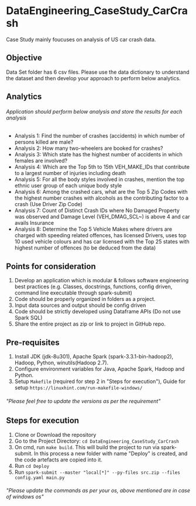 # DataEngineering_CaseStudy_CarCrash
 Case Study mainly foucuses on analysis of US car crash data.

## Objective
Data Set folder has 6 csv files. Please use the data dictionary to understand the dataset and then develop your approach to perform below analytics.

## Analytics
###### Application should perform below analysis and store the results for each analysis
* Analysis 1: Find the number of crashes (accidents) in which number of persons killed are male?
* Analysis 2: How many two-wheelers are booked for crashes? 
* Analysis 3: Which state has the highest number of accidents in which females are involved? 
* Analysis 4: Which are the Top 5th to 15th VEH_MAKE_IDs that contribute to a largest number of injuries including death
* Analysis 5: For all the body styles involved in crashes, mention the top ethnic user group of each unique body style  
* Analysis 6: Among the crashed cars, what are the Top 5 Zip Codes with the highest number crashes with alcohols as the contributing factor to a crash (Use Driver Zip Code)
* Analysis 7: Count of Distinct Crash IDs where No Damaged Property was observed and Damage Level (VEH_DMAG_SCL~) is above 4 and car avails Insurance
* Analysis 8: Determine the Top 5 Vehicle Makes where drivers are charged with speeding related offences, has licensed Drivers, uses top 10 used vehicle colours and has car licensed with the Top 25 states with highest number of offences (to be deduced from the data)

## Points for consideration
1. Develop an application which is modular & follows software engineering best practices (e.g. Classes, docstrings, functions, config driven, command line executable through spark-submit)
2. Code should be properly organized in folders as a project.
3. Input data sources and output should be config driven
4. Code should be strictly developed using Dataframe APIs (Do not use Spark SQL)
5. Share the entire project as zip or link to project in GitHub repo.

## Pre-requisites
1. Install JDK (jdk-8u301), Apache Spark (spark-3.3.1-bin-hadoop2), Hadoop, Python, winutils(Hadoop 2.7).
2. Configure environment variables for Java, Apache Spark, Hadoop and Python.
3. Setup `Makefile` (required for step 2 in "Steps for execution"), Guide for setup `https://linuxhint.com/run-makefile-windows/`
###### "Please feel free to update the versions as per the requirement"

## Steps for execution
1. Clone or Download the repository
2. Go to the Project Directory: `cd DataEngineering_CaseStudy_CarCrash`
3. On cmd, run `make build`. This will build the project to run via spark-submit. In this process a new folder with name "Deploy" is created, and the code artefacts are copied into it.
4. Run `cd Deploy`
5. Run `spark-submit --master "local[*]" --py-files src.zip --files config.yaml main.py`
###### "Please update the commands as per your os, above mentioned are in case of windows os"
